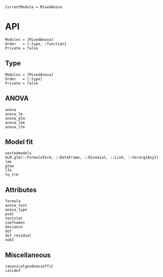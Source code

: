 ```@meta
CurrentModule = MixedAnova
```
# API
```@index
Modules = [MixedAnova]
Order   = [:type, :function]
Private = false
```

## Type
```@autodocs
Modules = [MixedAnova]
Order   = [:type]
Private = false
```

## ANOVA
```@docs
anova
anova_lm
anova_glm
anova_lme
anova_lfe
```
## Model fit
```@docs
nestedmodels
GLM.glm(::FormulaTerm, ::DataFrame, ::Binomial, ::Link, ::Vararg{Any})
lme
glme
lfe
to_trm
```
## Attributes
```@docs
formula
anova_test
anova_type
pval
teststat
coefnames
deviance
dof
dof_residual
nobs
```
## Miscellaneous
```@docs
canonicalgoodnessoffit
calcdof
```
